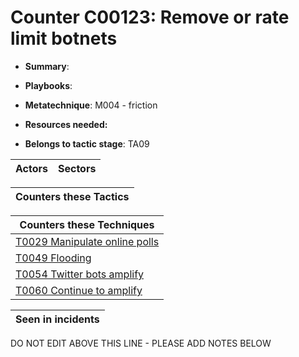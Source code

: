 # Counter C00123: Remove or rate limit botnets

* **Summary**: 

* **Playbooks**: 

* **Metatechnique**: M004 - friction

* **Resources needed:** 

* **Belongs to tactic stage**: TA09


| Actors | Sectors |
| ------ | ------- |



| Counters these Tactics |
| ---------------------- |



| Counters these Techniques |
| ------------------------- |
| [T0029 Manipulate online polls](../techniques/T0029.md) |
| [T0049 Flooding](../techniques/T0049.md) |
| [T0054 Twitter bots amplify](../techniques/T0054.md) |
| [T0060 Continue to amplify](../techniques/T0060.md) |



| Seen in incidents |
| ----------------- |


DO NOT EDIT ABOVE THIS LINE - PLEASE ADD NOTES BELOW
